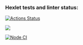 ### Hexlet tests and linter status:
[![Actions Status](https://github.com/maletinchess/frontend-project-lvl3/workflows/hexlet-check/badge.svg)](https://github.com/maletinchess/frontend-project-lvl3/actions)

<a href="https://codeclimate.com/github/maletinchess/frontend-project-lvl3/maintainability"><img src="https://api.codeclimate.com/v1/badges/5cbb607581ea7f74caad/maintainability" /></a>

[![Node CI](https://github.com/maletinchess/frontend-project-lvl3/actions/workflows/nodejs.yml/badge.svg)](https://github.com/maletinchess/frontend-project-lvl3/actions)
